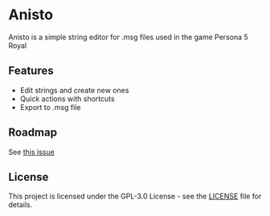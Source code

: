 # Anisto
Anisto is a simple string editor for .msg files used in the game Persona 5 Royal

## Features
- Edit strings and create new ones
- Quick actions with shortcuts
- Export to .msg file

## Roadmap
See [this issue](https://github.com/emirsassan/anisto/issues/3)

## License
This project is licensed under the GPL-3.0 License - see the [LICENSE](LICENSE) file for details.
